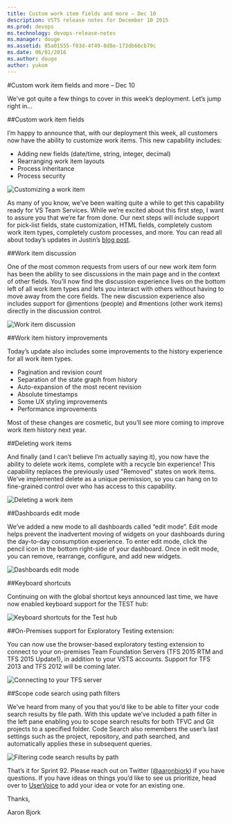 ```yaml
---
title: Custom work item fields and more – Dec 10
description: VSTS release notes for December 10 2015
ms.prod: devops
ms.technology: devops-release-notes
ms.manager: douge
ms.assetid: 85a01555-f03d-4f49-8d8e-173db66cb79c
ms.date: 06/01/2016
ms.author: douge
author: yukom
---
```


#Custom work item fields and more – Dec 10

We’ve got quite a few things to cover in this week’s deployment. Let’s jump right in…

##Custom work item fields

I’m happy to announce that, with our deployment this week, all customers now have the ability to customize work items. This new capability includes:

- Adding new fields (date/time, string, integer, decimal)
- Rearranging work item layouts
- Process inheritance
- Process security

![Customizing a work item](_img/12_10_01.png)

As many of you know, we’ve been waiting quite a while to get this capability ready for VS Team Services. While we’re excited about this first step, I want to assure you that we’re far from done. Our next steps will include support for pick-list fields, state customization, HTML fields, completely custom work item types, completely custom processes, and more. You can read all about today’s updates in Justin’s [blog post](http://blogs.msdn.com/b/visualstudioalm/archive/2015/08/24/adding-a-custom-field-to-a-work-item.aspx?wa=wsignin1.0).

##Work item discussion

One of the most common requests from users of our new work item form has been the ability to see discussions in the main page and in the context of other fields. You’ll now find the discussion experience lives on the bottom left of all work item types and lets you interact with others without having to move away from the core fields. The new discussion experience also includes support for @mentions (people) and #mentions (other work items) directly in the discussion control.

![Work item discussion](_img/12_10_02.png)

##Work item history improvements

Today’s update also includes some improvements to the history experience for all work item types.

- Pagination and revision count
- Separation of the state graph from history
- Auto-expansion of the most recent revision
- Absolute timestamps
- Some UX styling improvements
- Performance improvements

Most of these changes are cosmetic, but you’ll see more coming to improve work item history next year.

##Deleting work items

And finally (and I can’t believe I’m actually saying it), you now have the ability to delete work items, complete with a recycle bin experience! This capability replaces the previously used "Removed" states on work items. We’ve implemented delete as a unique permission, so you can hang on to fine-grained control over who has access to this capability.

![Deleting a work item](_img/12_10_03.png)

##Dashboards edit mode

We’ve added a new mode to all dashboards called “edit mode”. Edit mode helps prevent the inadvertent moving of widgets on your dashboards during the day-to-day consumption experience. To enter edit mode, click the pencil icon in the bottom right-side of your dashboard. Once in edit mode, you can remove, rearrange, configure, and add new widgets.

![Dashboards edit mode](_img/12_10_04.png)

##Keyboard shortcuts

Continuing on with the global shortcut keys announced last time, we have now enabled keyboard support for the TEST hub:

![Keyboard shortcuts for the Test hub](_img/12_10_05.png)

##On-Premises support for Exploratory Testing extension:

You can now use the browser-based exploratory testing extension to connect to your on-premises Team Foundation Servers (TFS 2015 RTM and TFS 2015 Update1), in addition to your VSTS accounts. Support for TFS 2013 and TFS 2012 will be coming later.

![Connecting to your TFS server](_img/12_10_06.png)

##Scope code search using path filters

We’ve heard from many of you that you’d like to be able to filter your code search results by file path. With this update we’ve included a path filter in the left pane enabling you to scope search results for both TFVC and Git projects to a specified folder. Code Search also remembers the user’s last settings such as the project, repository, and path searched, and automatically applies these in subsequent queries.

![Filtering code search results by path](_img/12_10_07.png)

That’s it for Sprint 92. Please reach out on Twitter ([@aaronbjork](https://twitter.com/aaronbjork)) if you have questions. If you have ideas on things you’d like to see us prioritize, head over to [UserVoice](http://visualstudio.uservoice.com/forums/330519-vso) to add your idea or vote for an existing one.

Thanks,

Aaron Bjork

